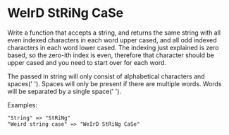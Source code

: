 # WeIrD StRiNg CaSe

Write a function that accepts a string, and returns the same string with all even indexed characters in each word upper cased, and all odd indexed characters in each word lower cased. The indexing just explained is zero based, so the zero-ith index is even, therefore that character should be upper cased and you need to start over for each word.

The passed in string will only consist of alphabetical characters and spaces(' '). Spaces will only be present if there are multiple words. Words will be separated by a single space(' ').

Examples:

```
"String" => "StRiNg"
"Weird string case" => "WeIrD StRiNg CaSe"
```
